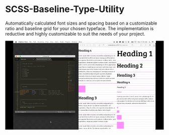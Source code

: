 # SCSS-Baseline-Type-Utility
Automatically calculated font sizes and spacing based on a customizable ratio and baseline grid for your chosen typeface. The implementation is reductive and highly customizable to suit the needs of your project.

![alt tag](assets/baseline-gif.gif)

